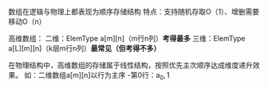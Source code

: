 


数组在逻辑与物理上都表现为顺序存储结构
特点：支持随机存取O（1）、增删需要移动O（n）

高维数组：
二维：ElemType a[m][n]（m行n列）**考得最多**
三维：ElemType a[L][m][n]（k层m行n列）**最常见（但考得不多）**

在物理结构中，高维数组的存储属于线性结构，按照优先主次顺序达成维度递升效果。
如：二维数组a[m][n]以行为主序
-第0行：a$_0,1$

<!--stackedit_data:
eyJoaXN0b3J5IjpbNTA0MTk1NjMxXX0=
-->